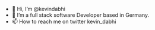 - 👋 Hi, I’m @kevindabhi
- 👀 I’m a full stack software Developer based in Germany.
- 📫 How to reach me on twitter kevin_dabhi

<!---
kevindabhi/kevindabhi is a ✨ special ✨ repository because its `README.md` (this file) appears on your GitHub profile.
You can click the Preview link to take a look at your changes.
--->
